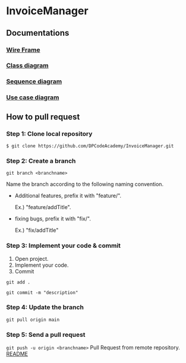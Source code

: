 # InvoiceManager


## Documentations
### [Wire Frame](https://whimsical.com/invoice-app-ver2-BypBsk8vL7E974tA1eNNK4)
### [Class diagram](https://lucid.app/lucidchart/500e2def-3f59-4970-a968-aade24b623cd/edit?page=HWEp-vi-RSFO&invitationId=inv_ce951a1e-e74e-4fbf-b519-c98c86999b43#)

### [Sequence diagram](https://sequencediagram.org/index.html#initialData=C4S2BsFMAIEkDsBuB7EBjGBBACt6BaaAZUgEcBXSeDaAERAEMBzAJwYFsAoTgBwZdBoQfeMGgBVAM6QWvfoOENR0TDx5yB6RcoDiyZEygrssDQpFiAouwYhw0bC2SIQAExncpM-AD5VPAC5oAHl4aABhcHQAa2hgZGhJECYwkDCAdzAAC2g9AyNMNDRkclFOLxYAHnx8fyCAJUhXEBZINDFyaRY4hLzDSABySWgAIyd0rugGcmAsqkEGUGR4cq7fPoKTIMtRGWg0VvdRRnBJTn9q-A2sLehG4HIWMMQGKNce6Koe6AAzGceYK0KJBJMAzv5fHViPFWh8vmlgDJ4K9wABPc5qdb6frGWBBEjwd5Ayig77XCKvKiufi46AAeh0lgAKt8fpBgGgcijoJBEPNhnxJEl4ExoC83nCwj9kN1ZjA0I9Wsp2MtZhieJdyTg8Xd2Y8wlFScgfjy+aJhj8nOx9pTCfx1ZC1AFwnM0LFpd1mj82UqMMMRuz0pAvgqWEqxOBkGhXtBqcAGFNCb92ZymrHFgwAHTQAA68HCDGksZA3pkVD90HYMiYMDA2bzBaLrmQIPgAzEkAAHiBSZHo-Y4wwADTQGvwGSLGAJ8fpWOQH7TcARqMxw1iY3QZAjABWbTB0Eys2THLm70HmdWMkuUKIWWQs5A7B4MrE-apNMkB2DK0vLEdgRCMJIhib5H2fAQbSgO1ZAqa8nQkYVRT7Vce3XE0t13dpJBHSQ71nBVQWQKtujXRIvyoTw1j8eCSCgdpN3HfZOniYjfitaA11-OCANve8mMI1j3HjOxhk-VoKN-f8glCfYojdb5pBgFVYSE2xTi4mobzw6A0hQdAYA9Jiw3mStVRyVSRMo7xqIAmS0Dk2J4h5ZoxF01AaERJ9wEnDStL4powB0pB3JgTyeG8xEyPEn8KikwCIgchSqSCvSMAdGygh0KgJ0i7BaAAMV+OxQoSaQk0WeNU3eNIeRsOx0usNSHCcFx3BYTL2VHbK2ERd48sKn5isTd4yqJMgSTEQVEKKownMgOr7FGvYeBatwPCsv8Mvi4D5Jq6RiiTeMRmgAAKSwzWAABKXz4KkNIkJXexSI3DC92wxJtN5EzSLE78Nri2i9wYmAvuUS0iLiOYONQjTahoz6LrnYTTiiv7JK2uzEpqgAqbHws6E6AGpLtx0YZniFZYM0+H-Jc00TM-U9yCMX6KKpuHbLCTo9hGBh5KclbeRAEpRPI+AcIYPkpnAexOSUGthmmFjFnQFF0X+jGgKxsJ9uWd4jtOohyHYGwWFRa6qbqO6RQ4x7oaNdCdzenDtMkY3TdRTcTXswtpAFPZQXII4xFZlYgA)

### [Use case diagram](https://lucid.app/lucidchart/42aeef8e-ee93-4c03-bfe4-1b626cbbc714/edit?beaconFlowId=40D92E1BDEB4F447&invitationId=inv_0795ee36-c282-4642-8948-c423241fc240&page=0_0#?referringapp=slack)


## How to pull request

### Step 1: Clone local repository
`$ git clone https://github.com/DPCodeAcademy/InvoiceManager.git`

### Step 2: Create a branch
`git branch <branchname>`

Name the branch <branchname> according to the following naming convention.
 * Additional features, prefix it with "feature/".

    Ex.) "feature/addTitle".
    
 * fixing bugs, prefix it with "fix/".
 
    Ex.) "fix/addTitle"

### Step 3: Implement your code & commit
1. Open project.
2. Implement your code.
3. Commit

`git add .`

`git commit -m "description"`

### Step 4: Update the branch
`git pull origin main`

### Step 5: Send a pull request
`git push -u origin <branchname>`
Pull Request from remote repository. [README](https://help.github.com/articles/creating-a-pull-request-from-a-fork/)
